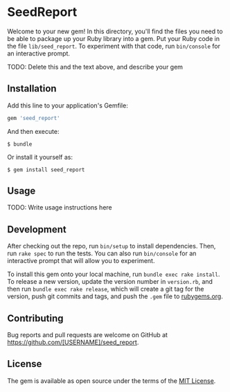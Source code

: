 # SeedReport

Welcome to your new gem! In this directory, you'll find the files you need to be able to package up your Ruby library into a gem. Put your Ruby code in the file `lib/seed_report`. To experiment with that code, run `bin/console` for an interactive prompt.

TODO: Delete this and the text above, and describe your gem

## Installation

Add this line to your application's Gemfile:

```ruby
gem 'seed_report'
```

And then execute:

    $ bundle

Or install it yourself as:

    $ gem install seed_report

## Usage

TODO: Write usage instructions here

## Development

After checking out the repo, run `bin/setup` to install dependencies. Then, run `rake spec` to run the tests. You can also run `bin/console` for an interactive prompt that will allow you to experiment.

To install this gem onto your local machine, run `bundle exec rake install`. To release a new version, update the version number in `version.rb`, and then run `bundle exec rake release`, which will create a git tag for the version, push git commits and tags, and push the `.gem` file to [rubygems.org](https://rubygems.org).

## Contributing

Bug reports and pull requests are welcome on GitHub at https://github.com/[USERNAME]/seed_report.


## License

The gem is available as open source under the terms of the [MIT License](http://opensource.org/licenses/MIT).

